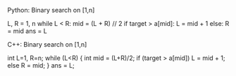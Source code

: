Python: Binary search on [1,n]

L, R = 1, n
while L < R:
    mid = (L + R) // 2
    if target > a[mid]:
        L = mid + 1
    else:
        R = mid
ans = L


C++: Binary search on [1,n]

int L=1, R=n;
while (L<R)
{
    int mid = (L+R)/2;
    if (target > a[mid])
        L = mid + 1;
    else 
        R = mid;
}
ans = L;
